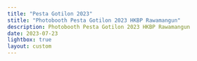 ```yaml
---
title: "Pesta Gotilon 2023"
stitle: "Photobooth Pesta Gotilon 2023 HKBP Rawamangun"
description: Photobooth Pesta Gotilon 2023 HKBP Rawamangun
date: 2023-07-23
lightbox: true
layout: custom
---
```

